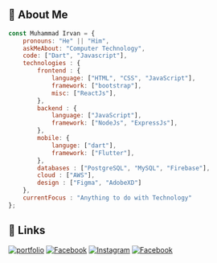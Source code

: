 ## 🚀 About Me
```javascript
const Muhammad Irvan = {
    pronouns: "He" || "Him",
    askMeAbout: "Computer Technology",
    code: ["Dart", "Javascript"],
    technologies : {
        frontend : {
            language: ["HTML", "CSS", "JavaScript"],
            framework: ["bootstrap"],
            misc: ["ReactJs"],
        },
        backend : {
            language: ["JavaScript"],
            framework: ["NodeJs", "ExpressJs"],
        },
        mobile: {
            languge: ["dart"],
            framework: ["Flutter"],
        },
        databases : ["PostgreSQL", "MySQL", "Firebase"],
        cloud : ["AWS"],
        design : ["Figma", "AdobeXD"]
    },
    currentFocus : "Anything to do with Technology"
};
```
## 🔗 Links
[![portfolio](https://img.shields.io/badge/my_portfolio-000?style=for-the-badge&logo=ko-fi&logoColor=white)](https://www.irvan.website/)
[![Facebook](https://img.shields.io/badge/linkedin-0A66C2?style=for-the-badge&logo=linkedin&logoColor=white)](https://www.linkedin.com/in/m-irvann/)
[![Instagram](https://img.shields.io/badge/Instagram-%23E4405F.svg?style=for-the-badge&logo=Instagram&logoColor=white)](https://www.instagram.com/irvaaan__/)
[![Facebook](https://img.shields.io/badge/Facebook-%231877F2.svg?style=for-the-badge&logo=Facebook&logoColor=white)](https://www.facebook.com/irvannih0/)
